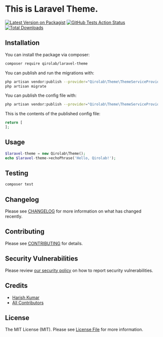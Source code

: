 # This is Laravel Theme.

[![Latest Version on Packagist](https://img.shields.io/packagist/v/qirolab/laravel-theme.svg?style=flat-square)](https://packagist.org/packages/qirolab/laravel-theme)
[![GitHub Tests Action Status](https://img.shields.io/github/workflow/status/qirolab/laravel-theme/run-tests?label=tests)](https://github.com/qirolab/laravel-theme/actions?query=workflow%3ATests+branch%3Amaster)
[![Total Downloads](https://img.shields.io/packagist/dt/qirolab/laravel-theme.svg?style=flat-square)](https://packagist.org/packages/qirolab/laravel-theme)


## Installation

You can install the package via composer:

```bash
composer require qirolab/laravel-theme
```

You can publish and run the migrations with:

```bash
php artisan vendor:publish --provider="Qirolab\Theme\ThemeServiceProvider" --tag="migrations"
php artisan migrate
```

You can publish the config file with:
```bash
php artisan vendor:publish --provider="Qirolab\Theme\ThemeServiceProvider" --tag="config"
```

This is the contents of the published config file:

```php
return [
];
```

## Usage

```php
$laravel-theme = new Qirolab\Theme();
echo $laravel-theme->echoPhrase('Hello, Qirolab!');
```

## Testing

```bash
composer test
```

## Changelog

Please see [CHANGELOG](CHANGELOG.md) for more information on what has changed recently.

## Contributing

Please see [CONTRIBUTING](.github/CONTRIBUTING.md) for details.

## Security Vulnerabilities

Please review [our security policy](../../security/policy) on how to report security vulnerabilities.

## Credits

- [Harish Kumar](https://github.com/hkp22)
- [All Contributors](../../contributors)

## License

The MIT License (MIT). Please see [License File](LICENSE.md) for more information.
